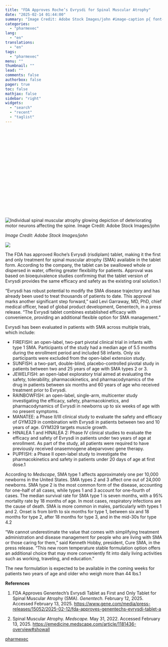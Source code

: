 ```yaml
---
title: "FDA Approves Roche’s Evrysdi for Spinal Muscular Atrophy"
date: "2025-02-14 01:44:00"
summary: "Image Credit: Adobe Stock Images/john #image-caption p{ font-size: 12px; max-width: 525px; margin: 0 auto; text-align: center; } The FDA has approved Roche’s Evrysdi (risdiplam) tablet, making it the first and only treatment for spinal muscular atrophy (SMA) available in the tablet form. According to the company, the tablet can be..."
categories:
  - "pharmexec"
lang:
  - "en"
translations:
  - "en"
tags:
  - "pharmexec"
menu: ""
thumbnail: ""
lead: ""
comments: false
authorbox: false
pager: true
toc: false
mathjax: false
sidebar: "right"
widgets:
  - "search"
  - "recent"
  - "taglist"
---
```


![](data:image/svg+xml,%3csvg%20xmlns=%27http://www.w3.org/2000/svg%27%20version=%271.1%27%20width=%271280%27%20height=%27720%27/%3e)![Individual spinal muscular atrophy glowing depiction of deteriorating motor neurons affecting the spine. Image Credit: Adobe Stock Images/john](data:image/gif;base64,R0lGODlhAQABAIAAAAAAAP///yH5BAEAAAAALAAAAAABAAEAAAIBRAA7 "Individual spinal muscular atrophy glowing depiction of deteriorating motor neurons affecting the spine. Image Credit: Adobe Stock Images/john")![Individual spinal muscular atrophy glowing depiction of deteriorating motor neurons affecting the spine. Image Credit: Adobe Stock Images/john](/_next/image?url=https%3A%2F%2Fcdn.sanity.io%2Fimages%2F0vv8moc6%2Fpharmexec%2Ff22ad5dc09e26f001e40037db82bee02a5a67e8e-1280x720.png%3Ffit%3Dcrop%26auto%3Dformat&w=3840&q=75 "Individual spinal muscular atrophy glowing depiction of deteriorating motor neurons affecting the spine. Image Credit: Adobe Stock Images/john")

*Image Credit: Adobe Stock Images/john*

![](https://cdn.sanity.io/images/0vv8moc6/pharmexec/f22ad5dc09e26f001e40037db82bee02a5a67e8e-1280x720.png?fit=crop&auto=format)

The FDA has approved Roche’s Evrysdi (risdiplam) tablet, making it the first and only treatment for spinal muscular atrophy (SMA) available in the tablet form. According to the company, the tablet can be swallowed whole or dispersed in water, offering greater flexibility for patients. Approval was based on bioequivalence studies confirming that the tablet version of Evrysdi provides the same efficacy and safety as the existing oral solution.1

“Evrysdi has robust potential to modify the SMA disease trajectory and has already been used to treat thousands of patients to date. This approval marks another significant step forward,” said Levi Garraway, MD, PhD, chief medical officer, head of global product development, Genentech, in a press release. “The Evrysdi tablet combines established efficacy with convenience, providing an additional flexible option for SMA management.”

Evrysdi has been evaluated in patients with SMA across multiple trials, which include:

* FIREFISH: an open-label, two-part pivotal clinical trial in infants with type 1 SMA. Participants of the study had a median age of 5.5 months during the enrollment period and included 58 infants. Only six participants were excluded from the open-label extension study.
* SUNFISH: a two-part, double-blind, placebo-controlled pivotal study in patients between two and 25 years of age with SMA types 2 or 3.
* JEWELFISH: an open-label exploratory trial aimed at evaluating the safety, tolerability, pharmacokinetics, and pharmacodynamics of the drug in patients between six months and 60 years of age who received treatment prior to Evrysdi.
* RAINBOWFISH: an open-label, single-arm, multicenter study investigating the efficacy, safety, pharmacokinetics, and pharmacodynamics of Evrysdi in newborns up to six weeks of age with no present symptoms.
* MANATEE: a Phase II/III clinical study to evaluate the safety and efficacy of GYM329 in combination with Evrysdi in patients between two and 10 years of age. GYM329 targets muscle growth.
* HINALEA 1 and HINALEA 2: Phase IV clinical studies to evaluate the efficacy and safety of Evrysdi in patients under two years of age at enrollment. As part of the study, all patients were required to have previously received onasemnogene abeparvovec gene therapy.
* PUPFISH: a Phase II open-label study to investigate the pharmacokinetics and safety in patients under 20 days of age at first dose.1

According to *Medscape*, SMA type 1 affects approximately one per 10,000 newborns in the United States. SMA types 2 and 3 affect one out of 24,000 newborns. SMA type 2 is the most common form of the disease, accounting for one-half of all cases, while types 1 and 3 account for one-fourth of cases. The median survival rate for SMA type 1 is seven months, with a 95% mortality rate by 18 months of age. In most cases, respiratory infections are the cause of death. SMA is more common in males, particularly with types 1 and 2. Onset is from birth to six months for type 1, between six and 18 months for type 2, after 18 months for type 3, and in the mid-30s for type 4.2

“We cannot underestimate the value that comes with simplifying treatment administration and disease management for people who are living with SMA or those caring for them,” said Kenneth Hobby, president, Cure SMA, in the press release. “This new room temperature stable formulation option offers an additional choice that may more conveniently fit into daily living activities such as working, traveling, and education.”

The new formulation is expected to be available in the coming weeks for patients two years of age and older who weigh more than 44 lbs.1

**References**

1. FDA Approves Genentech’s Evrysdi Tablet as First and Only Tablet for Spinal Muscular Atrophy (SMA). *Genentech.* February 12, 2025. Accessed February 13, 2025. https://www.gene.com/media/press-releases/15052/2025-02-12/fda-approves-genentechs-evrysdi-tablet-a

2. Spinal Muscular Atrophy. *Medscape.* May 31, 2022. Accessed February 13, 2025. https://emedicine.medscape.com/article/1181436-overview#showall

[pharmexec](https://www.pharmexec.com/view/fda-approves-roche-evrysdi-spinal-muscular-atrophy)
